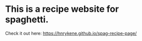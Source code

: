 # This is a recipe website for spaghetti.

Check it out here: https://hnrykene.github.io/spag-recipe-page/
